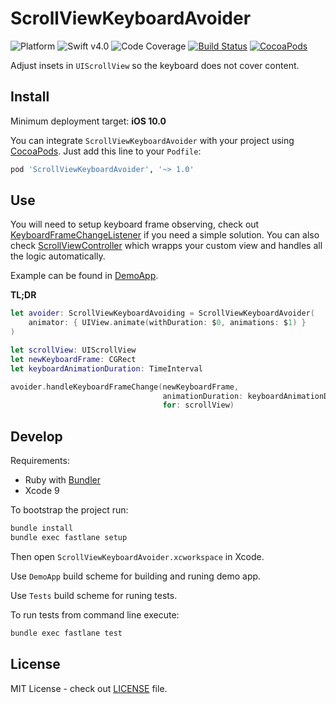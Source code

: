 # ScrollViewKeyboardAvoider

![Platform](https://img.shields.io/badge/platform-iOS-333333.svg)
![Swift v4.0](https://img.shields.io/badge/swift-v4.0-orange.svg)
![Code Coverage](https://img.shields.io/badge/coverage-100%25-green.svg)
[![Build Status](https://travis-ci.org/darrarski/ScrollViewKeyboardAvoider.svg?branch=master)](https://travis-ci.org/darrarski/ScrollViewKeyboardAvoider)
[![CocoaPods](https://img.shields.io/cocoapods/v/ScrollViewKeyboardAvoider.svg)](https://cocoapods.org/pods/ScrollViewKeyboardAvoider)

Adjust insets in `UIScrollView` so the keyboard does not cover content.

## Install

Minimum deployment target: **iOS 10.0**

You can integrate `ScrollViewKeyboardAvoider` with your project using [CocoaPods](https://cocoapods.org). Just add this line to your `Podfile`:

```ruby
pod 'ScrollViewKeyboardAvoider', '~> 1.0'
```

## Use

You will need to setup keyboard frame observing, check out [KeyboardFrameChangeListener](https://github.com/darrarski/KeyboardFrameChangeListener) if you need a simple solution. You can also check [ScrollViewController](https://github.com/darrarski/ScrollViewController) which wrapps your custom view and handles all the logic automatically.

Example can be found in [DemoApp](DemoApp).

**TL;DR**

```swift
let avoider: ScrollViewKeyboardAvoiding = ScrollViewKeyboardAvoider(
    animator: { UIView.animate(withDuration: $0, animations: $1) }
)

let scrollView: UIScrollView
let newKeyboardFrame: CGRect
let keyboardAnimationDuration: TimeInterval

avoider.handleKeyboardFrameChange(newKeyboardFrame,
                                  animationDuration: keyboardAnimationDuration,
                                  for: scrollView)
```

## Develop

Requirements: 

- Ruby with [Bundler](http://bundler.io)
- Xcode 9

To bootstrap the project run:

```sh
bundle install
bundle exec fastlane setup
```

Then open `ScrollViewKeyboardAvoider.xcworkspace` in Xcode.

Use `DemoApp` build scheme for building and runing demo app.

Use `Tests` build scheme for runing tests.

To run tests from command line execute:

```sh
bundle exec fastlane test
```

## License

MIT License - check out [LICENSE](LICENSE) file.
